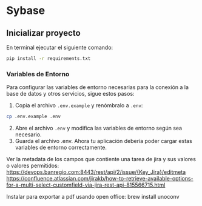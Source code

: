 # Sybase


## Inicializar proyecto
En terminal ejecutar el siguiente comando:
```bash
pip install -r requirements.txt
```

### Variables de Entorno

Para configurar las variables de entorno necesarias para la conexión a la base de datos y otros servicios, sigue estos pasos:

1. Copia el archivo `.env.example` y renómbralo a `.env`:
```sh
cp .env.example .env
```
2. Abre el archivo `.env` y modifica las variables de entorno según sea necesario.
3. Guarda el archivo .env. Ahora tu aplicación debería poder cargar estas variables de entorno correctamente.

Ver la metadata de los campos que contiente una tarea de jira y sus valores o valores permitidos: https://devops.banregio.com:8443/rest/api/2/issue/{Key_Jira}/editmeta
https://confluence.atlassian.com/jirakb/how-to-retrieve-available-options-for-a-multi-select-customfield-via-jira-rest-api-815566715.html


Instalar para exportar a pdf usando open office: brew install unoconv